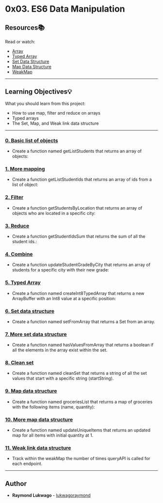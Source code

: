 # 0x03. ES6 Data Manipulation

## Resources:books:
Read or watch:
* [Array](https://developer.mozilla.org/en-US/docs/Web/JavaScript/Reference/Global_Objects/Array)
* [Typed Array](https://developer.mozilla.org/en-US/docs/Web/JavaScript/Typed_arrays)
* [Set Data Structure](https://developer.mozilla.org/en-US/docs/Web/JavaScript/Reference/Global_Objects/Set)
* [Map Data Structure](https://developer.mozilla.org/en-US/docs/Web/JavaScript/Reference/Global_Objects/Map)
* [WeakMap](https://developer.mozilla.org/en-US/docs/Web/JavaScript/Reference/Global_Objects/WeakMap)

---
## Learning Objectives:bulb:
What you should learn from this project:

* How to use map, filter and reduce on arrays
* Typed arrays
* The Set, Map, and Weak link data structure

---

### [0. Basic list of objects ](./0-get_list_students.js)
* Create a function named getListStudents that returns an array of objects:


### [1. More mapping](./1-get_list_student_ids.js)
* Create a function getListStudentIds that returns an array of ids from a list of object:


### [2. Filter](./2-get_students_by_loc.js)
* Create a function getStudentsByLocation that returns an array of objects who are located in a specific city:


### [3. Reduce](./3-get_ids_sum.js)
* Create a function getStudentIdsSum that returns the sum of all the student ids.:


### [4. Combine](./4-update_grade_by_city.js)
* Create a function updateStudentGradeByCity that returns an array of students for a specific city with their new grade:


### [5. Typed Array](./5-typed_arrays.js)
* Create a function named createInt8TypedArray that returns a new ArrayBuffer with an Int8 value at a specific position:


### [6. Set data structure ](./6-set.js)
* Create a function named setFromArray that returns a Set from an array.


### [7. More set data structure ](./7-has_array_values.js)
* Create a function named hasValuesFromArray that returns a boolean if all the elements in the array exist within the set.


### [8. Clean set ](./8-clean_set.js)
* Create a function named cleanSet that returns a string of all the set values that start with a specific string (startString).


### [9. Map data structure ](./9-groceries_list.js)
* Create a function named groceriesList that returns a map of groceries with the following items (name, quantity): 


### [10. More map data structure ](./10-update_uniq_items.js)
* Create a function named updateUniqueItems that returns an updated map for all items with initial quantity at 1.


### [11. Weak link data structure ](./100-weak.js)
* Track within the weakMap the number of times queryAPI is called for each endpoint.

---

## Author
* **Raymond Lukwago** - [lukwagoraymond](https://github.com/lukwagoraymond)